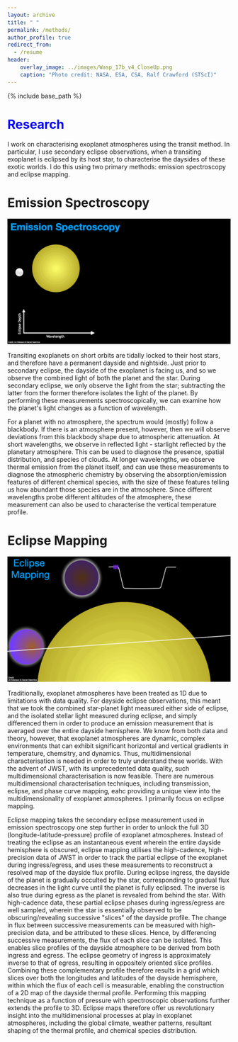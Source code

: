 ```yaml
---
layout: archive
title: " "
permalink: /methods/
author_profile: true
redirect_from:
  - /resume
header:
    overlay_image: ../images/Wasp_17b_v4_CloseUp.png
    caption: "Photo credit: NASA, ESA, CSA, Ralf Crawford (STScI)"
---
```


{% include base_path %}

<span style="color:blue;font-size=30pt">Research</span>
======
I work on characterising exoplanet atmospheres using the transit method. In particular, I use secondary eclipse observations, when a transiting exoplanet is eclipsed by its host star, to characterise the daysides of these exotic worlds. I do this using two primary methods: emission spectroscopy and eclipse mapping.

Emission Spectroscopy
======

![Emission Spectroscopy GIF](../images/emission_spec_gif_v2.gif)

Transiting exoplanets on short orbits are tidally locked to their host stars, and therefore have a permanent dayside and nightside. Just prior to secondary eclipse, the dayside of the exoplanet is facing us, and so we observe the combined light of both the planet and the star. During secondary eclipse, we only observe the light from the star; subtracting the latter from the former therefore isolates the light of the planet. By performing these measurements spectroscopically, we can examine how the planet's light changes as a function of wavelength.

For a planet with no atmosphere, the spectrum would (mostly) follow a blackbody. If there is an atmosphere present, however, then we will observe deviations from this blackbody shape due to atmospheric attenuation. At short wavelengths, we observe in reflected light - starlight reflected by the planetary atmosphere. This can be used to diagnose the presence, spatial distribution, and species of clouds. At longer wavelengths, we observe thermal emission from the planet itself, and can use these measurements to diagnose the atmospheric chemistry by observing the absorption/emission features of different chemical species, with the size of these features telling us how abundant those species are in the atmosphere. Since different wavelengths probe different altitudes of the atmosphere, these measurement can also be used to characterise the vertical temperature profile.

Eclipse Mapping
======

![Eclipse Mapping GIF](../images/eclipse_mapping_gif.gif)

Traditionally, exoplanet atmospheres have been treated as 1D due to limitations with data quality. For dayside eclipse observations, this meant that we took the combined star-planet light measured either side of eclipse, and the isolated stellar light measured during eclipse, and simply differenced them in order to produce an emission measurement that is averaged over the entire dayside hemisphere. We know from both data and theory, however, that exoplanet atmospheres are dynamic, complex environments that can exhibit significant horizontal and vertical gradients in temperature, chemsitry, and dynamics. Thus, multidimensional characterisation is needed in order to truly understand these worlds. With the advent of JWST, with its unprecedented data quality, such multidimensional characterisation is now feasible. There are numerous multidimensional characterisation techniques, including transmission, eclipse, and phase curve mapping, eahc providing a unique view into the multidimensionality of exoplanet atmospheres. I primarily focus on eclipse mapping.

Eclipse mapping takes the secondary eclipse measurement used in emission spectroscopy one step further in order to unlock the full 3D (longitude-latitude-pressure) profile of exoplanet atmospheres. Instead of treating the eclipse as an instantaneous event wherein the entire dayside hemisphere is obscured, eclipse mapping utilises the high-cadence, high-precision data of JWST in order to track the partial eclipse of the exoplanet during ingress/egress, and uses these measurements to reconstruct a resolved map of the dayside flux profile. During eclipse ingress, the dayside of the planet is gradually occulted by the star, corresponding to gradual flux decreases in the light curve until the planet is fully eclipsed. The inverse is also true during egress as the planet is revealed from behind the star. With high-cadence data, these partial eclipse phases during ingress/egress are well sampled, wherein the star is essentially observed to be obscuring/revealing successive "slices" of the dayside profile. The change in flux between successive measurements can be measured with high-precision data, and be attributed to these slices. Hence, by differencing successive measurements, the flux of each slice can be isolated. This enables slice profiles of the dayside atmosphere to be derived from both ingress and egress. The eclipse geometry of ingress is approximately inverse to that of egress, resulting in oppositely oriented slice profiles. Combining these complementary profile therefore results in a grid which slices over both the longitudes and latitudes of the dayside hemisphere, within which the flux of each cell is measurable, enabling the construction of a 2D map of the dayside thermal profile. Performing this mapping technique as a function of pressure with spectroscopic observations further extends the profile to 3D. Eclipse maps therefore offer us revolutionary insight into the multidimensional processes at play in exoplanet atmospheres, including the global climate, weather patterns, resultant shaping of the thermal profile, and chemical species distribution. 

[//]: # (By exploiting the geometry of eclipse with high-cadence observations, eclipse mapping can therefore additionally measure the latitudinal profile, and overall constrain smaller-scale structure than is possible with phase mapping. However, eclipse mapping requires higher quality data than phase mapping, and can only map the dayside.)


[//]: # (**How Eclipse Mapping Works:**)


